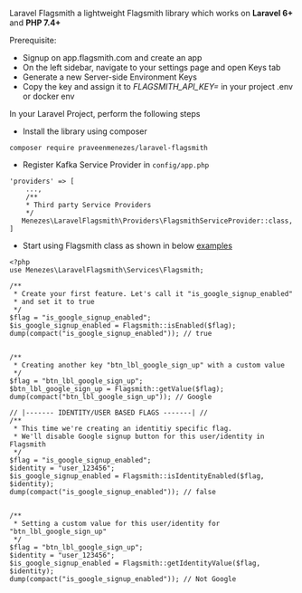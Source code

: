 Laravel Flagsmith a lightweight Flagsmith library which works on **Laravel 6+** and **PHP 7.4+**

Prerequisite:
- Signup on app.flagsmith.com and create an app
- On the left sidebar, navigate to your settings page and open Keys tab
- Generate a new Server-side Environment Keys
- Copy the key and assign it to *FLAGSMITH_API_KEY=<your key>* in your project .env or docker env

In your Laravel Project, perform the following steps

- Install the library using composer

```composer require praveenmenezes/laravel-flagsmith```

- Register Kafka Service Provider in `config/app.php`

```
'providers' => [
    ...,
    /**
    * Third party Service Providers
    */
   Menezes\LaravelFlagsmith\Providers\FlagsmithServiceProvider::class,
]
```

- Start using Flagsmith class as shown in below [examples](examples/laravel-6/README.md)

```
<?php
use Menezes\LaravelFlagsmith\Services\Flagsmith;

/**
 * Create your first feature. Let's call it "is_google_signup_enabled"
 * and set it to true
 */
$flag = "is_google_signup_enabled";
$is_google_signup_enabled = Flagsmith::isEnabled($flag);
dump(compact("is_google_signup_enabled")); // true


/**
 * Creating another key "btn_lbl_google_sign_up" with a custom value
 */
$flag = "btn_lbl_google_sign_up";
$btn_lbl_google_sign_up = Flagsmith::getValue($flag);
dump(compact("btn_lbl_google_sign_up")); // Google

// |------- IDENTITY/USER BASED FLAGS -------| //
/**
 * This time we're creating an identitiy specific flag.
 * We'll disable Google signup button for this user/identity in Flagsmith
 */
$flag = "is_google_signup_enabled";
$identity = "user_123456";
$is_google_signup_enabled = Flagsmith::isIdentityEnabled($flag, $identity);
dump(compact("is_google_signup_enabled")); // false


/**
 * Setting a custom value for this user/identity for "btn_lbl_google_sign_up"
 */
$flag = "btn_lbl_google_sign_up";
$identity = "user_123456";
$is_google_signup_enabled = Flagsmith::getIdentityValue($flag, $identity);
dump(compact("is_google_signup_enabled")); // Not Google
```
